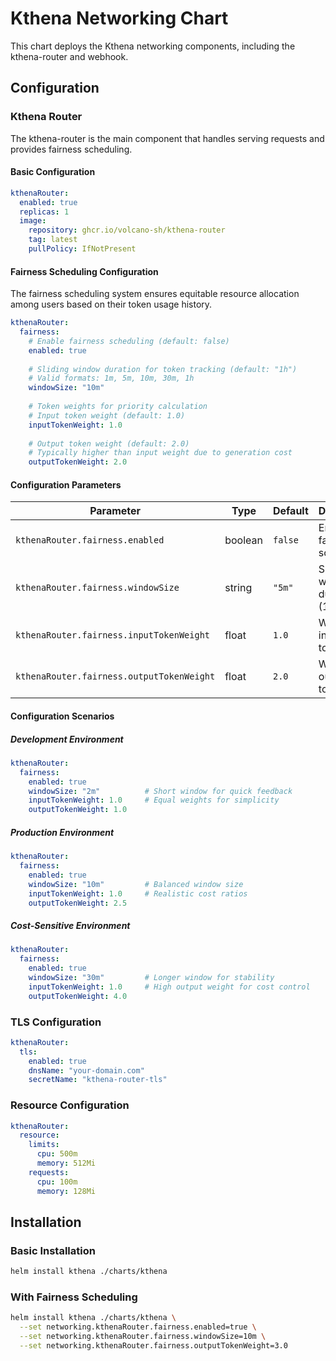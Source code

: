 # Kthena Networking Chart

This chart deploys the Kthena networking components, including the kthena-router and webhook.

## Configuration

### Kthena Router

The kthena-router is the main component that handles serving requests and provides fairness scheduling.

#### Basic Configuration

```yaml
kthenaRouter:
  enabled: true
  replicas: 1
  image:
    repository: ghcr.io/volcano-sh/kthena-router
    tag: latest
    pullPolicy: IfNotPresent
```

#### Fairness Scheduling Configuration

The fairness scheduling system ensures equitable resource allocation among users based on their token usage history.

```yaml
kthenaRouter:
  fairness:
    # Enable fairness scheduling (default: false)
    enabled: true
    
    # Sliding window duration for token tracking (default: "1h")
    # Valid formats: 1m, 5m, 10m, 30m, 1h
    windowSize: "10m"
    
    # Token weights for priority calculation
    # Input token weight (default: 1.0)
    inputTokenWeight: 1.0
    
    # Output token weight (default: 2.0)
    # Typically higher than input weight due to generation cost
    outputTokenWeight: 2.0
```

#### Configuration Parameters

| Parameter | Type | Default | Description |
|-----------|------|---------|-------------|
| `kthenaRouter.fairness.enabled` | boolean | `false` | Enable fairness scheduling |
| `kthenaRouter.fairness.windowSize` | string | `"5m"` | Sliding window duration (1m-1h) |
| `kthenaRouter.fairness.inputTokenWeight` | float | `1.0` | Weight for input tokens (≥0) |
| `kthenaRouter.fairness.outputTokenWeight` | float | `2.0` | Weight for output tokens (≥0) |

#### Configuration Scenarios

##### Development Environment
```yaml
kthenaRouter:
  fairness:
    enabled: true
    windowSize: "2m"          # Short window for quick feedback
    inputTokenWeight: 1.0     # Equal weights for simplicity
    outputTokenWeight: 1.0
```

##### Production Environment
```yaml
kthenaRouter:
  fairness:
    enabled: true
    windowSize: "10m"         # Balanced window size
    inputTokenWeight: 1.0     # Realistic cost ratios
    outputTokenWeight: 2.5
```

##### Cost-Sensitive Environment
```yaml
kthenaRouter:
  fairness:
    enabled: true
    windowSize: "30m"         # Longer window for stability
    inputTokenWeight: 1.0     # High output weight for cost control
    outputTokenWeight: 4.0
```

### TLS Configuration

```yaml
kthenaRouter:
  tls:
    enabled: true
    dnsName: "your-domain.com"
    secretName: "kthena-router-tls"
```

### Resource Configuration

```yaml
kthenaRouter:
  resource:
    limits:
      cpu: 500m
      memory: 512Mi
    requests:
      cpu: 100m
      memory: 128Mi
```

## Installation

### Basic Installation
```bash
helm install kthena ./charts/kthena
```

### With Fairness Scheduling
```bash
helm install kthena ./charts/kthena \
  --set networking.kthenaRouter.fairness.enabled=true \
  --set networking.kthenaRouter.fairness.windowSize=10m \
  --set networking.kthenaRouter.fairness.outputTokenWeight=3.0
```
